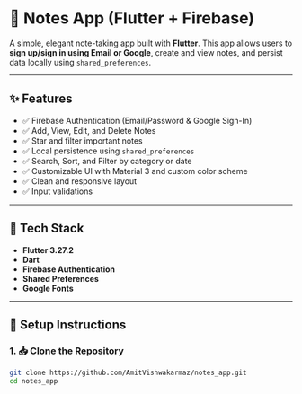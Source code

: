# 📝 Notes App (Flutter + Firebase)

A simple, elegant note-taking app built with **Flutter**. This app allows users to **sign up/sign in using Email or Google**, create and view notes, and persist data locally using `shared_preferences`.

---

## ✨ Features

- ✅ Firebase Authentication (Email/Password & Google Sign-In)  
- ✅ Add, View, Edit, and Delete Notes  
- ✅ Star and filter important notes  
- ✅ Local persistence using `shared_preferences`  
- ✅ Search, Sort, and Filter by category or date  
- ✅ Customizable UI with Material 3 and custom color scheme  
- ✅ Clean and responsive layout  
- ✅ Input validations

---

## 🎯 Tech Stack

- **Flutter 3.27.2**
- **Dart**
- **Firebase Authentication**
- **Shared Preferences**
- **Google Fonts**

---

## 🔧 Setup Instructions

### 1. 📥 Clone the Repository

```bash
git clone https://github.com/AmitVishwakarmaz/notes_app.git
cd notes_app
